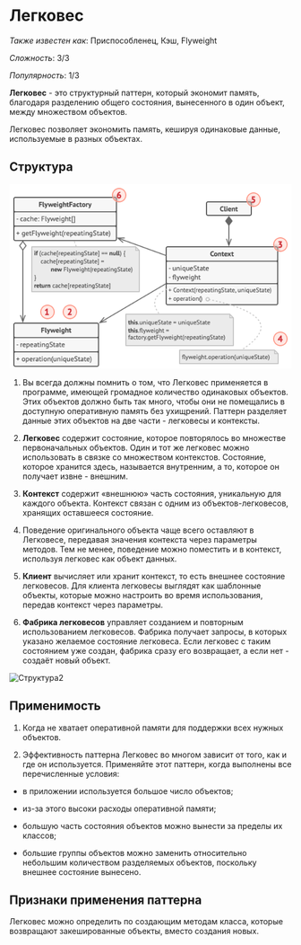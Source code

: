# Легковес

*Также известен как*: Приспособленец, Кэш, Flyweight

*Сложность*: 3/3

*Популярность*: 1/3

**Легковес** - это структурный паттерн, который экономит память, благодаря
разделению общего состояния, вынесенного в один объект, между множеством объектов.

Легковес позволяет экономить память, кешируя одинаковые данные,
используемые в разных объектах.

## Структура

![Структура1](./images/flyweight.png)

1. Вы всегда должны помнить о том, что Легковес применяется в программе, имеющей громадное
количество одинаковых объектов. Этих объектов должно быть так много, чтобы они не
помещались в доступную оперативную память без ухищрений.
Паттерн разделяет данные этих объектов на две части - легковесы и контексты.

2. **Легковес** содержит состояние, которое повторялось во множестве первоначальных объектов.
Один и тот же легковес можно использовать в связке со множеством контекстов.
Состояние, которое хранится здесь, называется внутренним, а то,
которое он получает извне - внешним.

3. **Контекст** содержит «внешнюю» часть состояния, уникальную для каждого объекта.
Контекст связан с одним из объектов-легковесов, хранящих оставшееся состояние.

4. Поведение оригинального объекта чаще всего оставляют в Легковесе, передавая
значения контекста через параметры методов. Тем не менее, поведение можно поместить
и в контекст, используя легковес как объект данных.

5. **Клиент** вычисляет или хранит контекст, то есть внешнее состояние легковесов.
Для клиента легковесы выглядят как шаблонные объекты, которые можно настроить
во время использования, передав контекст через параметры.

6. **Фабрика легковесов** управляет созданием и повторным использованием легковесов.
Фабрика получает запросы, в которых указано желаемое состояние легковеса.
Если легковес с таким состоянием уже создан, фабрика сразу его возвращает,
а если нет - создаёт новый объект.

![Структура2](./images/flyweight_uml.png)

## Применимость

1. Когда не хватает оперативной памяти для поддержки всех нужных объектов.

2. Эффективность паттерна Легковес во многом зависит от того, как и где он используется.
Применяйте этот паттерн, когда выполнены все перечисленные условия:

* в приложении используется большое число объектов;

* из-за этого высоки расходы оперативной памяти;

* большую часть состояния объектов можно вынести за пределы их классов;

* большие группы объектов можно заменить относительно небольшим количеством разделяемых объектов,
поскольку внешнее состояние вынесено.

## Признаки применения паттерна

Легковес можно определить по создающим методам класса,
которые возвращают закешированные объекты, вместо создания новых.
